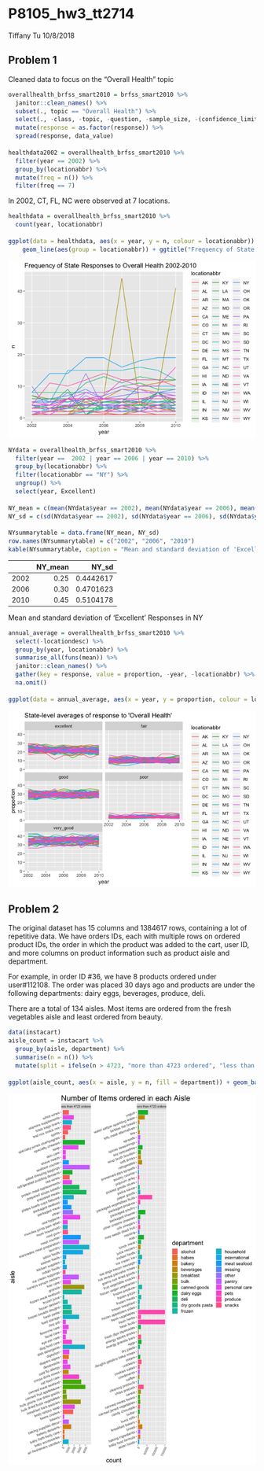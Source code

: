 P8105\_hw3\_tt2714
================
Tiffany Tu
10/8/2018

## Problem 1

Cleaned data to focus on the “Overall Health” topic

``` r
overallhealth_brfss_smart2010 = brfss_smart2010 %>% 
  janitor::clean_names() %>%
  subset(., topic == "Overall Health") %>% 
  select(., -class, -topic, -question, -sample_size, -(confidence_limit_low:geo_location)) %>% 
  mutate(response = as.factor(response)) %>% 
  spread(response, data_value)

healthdata2002 = overallhealth_brfss_smart2010 %>% 
  filter(year == 2002) %>% 
  group_by(locationabbr) %>% 
  mutate(freq = n()) %>% 
  filter(freq == 7)
```

In 2002, CT, FL, NC were observed at 7 locations.

``` r
healthdata = overallhealth_brfss_smart2010 %>% 
  count(year, locationabbr)
  
ggplot(data = healthdata, aes(x = year, y = n, colour = locationabbr)) +
    geom_line(aes(group = locationabbr)) + ggtitle("Frequency of State Responses to Overall Health 2002-2010")
```

![](p8105_hw3_files/figure-gfm/spaghetti%20plot-1.png)<!-- -->

``` r
NYdata = overallhealth_brfss_smart2010 %>% 
  filter(year ==  2002 | year == 2006 | year == 2010) %>% 
  group_by(locationabbr) %>% 
  filter(locationabbr == "NY") %>% 
  ungroup() %>% 
  select(year, Excellent) 

NY_mean = c(mean(NYdata$year == 2002), mean(NYdata$year == 2006), mean(NYdata$year == 2010))
NY_sd = c(sd(NYdata$year == 2002), sd(NYdata$year == 2006), sd(NYdata$year == 2010))

NYsummarytable = data.frame(NY_mean, NY_sd) 
row.names(NYsummarytable) = c("2002", "2006", "2010")
kable(NYsummarytable, caption = "Mean and standard deviation of 'Excellent' Responses in NY")
```

|      | NY\_mean |    NY\_sd |
| ---- | -------: | --------: |
| 2002 |     0.25 | 0.4442617 |
| 2006 |     0.30 | 0.4701623 |
| 2010 |     0.45 | 0.5104178 |

Mean and standard deviation of ‘Excellent’ Responses in NY

``` r
annual_average = overallhealth_brfss_smart2010 %>%
  select(-locationdesc) %>% 
  group_by(year, locationabbr) %>% 
  summarise_all(funs(mean)) %>% 
  janitor::clean_names() %>% 
  gather(key = response, value = proportion, -year, -locationabbr) %>% 
  na.omit()

ggplot(data = annual_average, aes(x = year, y = proportion, colour = locationabbr)) + geom_line() + facet_wrap(~ response, ncol = 2) + ggtitle("State-level averages of response to 'Overall Health'")
```

![](p8105_hw3_files/figure-gfm/average%20across%20location%20in%20state-1.png)<!-- -->

## Problem 2

The original dataset has 15 columns and 1384617 rows, containing a lot
of repetitive data. We have orders IDs, each with multiple rows on
ordered product IDs, the order in which the product was added to the
cart, user ID, and more columns on product information such as product
aisle and department.

For example, in order ID \#36, we have 8 products ordered under
user\#112108. The order was placed 30 days ago and products are under
the following departments: dairy eggs, beverages, produce, deli.

There are a total of 134 aisles. Most items are ordered from the fresh
vegetables aisle and least ordered from beauty.

``` r
data(instacart)
aisle_count = instacart %>% 
  group_by(aisle, department) %>% 
  summarise(n = n()) %>% 
  mutate(split = ifelse(n > 4723, "more than 4723 ordered", "less than 4723 ordered"))

ggplot(aisle_count, aes(x = aisle, y = n, fill = department)) + geom_bar(stat="identity") + labs(title = "Number of Items ordered in each Aisle", y = "count") + theme(axis.text.y = element_text(angle = 20, hjust = 1)) + facet_wrap(~ split, scales = "free",  ncol = 2) + theme(axis.text.x = element_text(angle = 65, hjust = 1), axis.text.y = element_text(size = 10), plot.title = element_text(size = 22), legend.text = element_text(size = 13), axis.title.x = element_text(size = 18), axis.title.y = element_text(size = 18), legend.title=element_text(size=18)) + coord_flip()
```

![](p8105_hw3_files/figure-gfm/unnamed-chunk-3-1.png)<!-- -->
